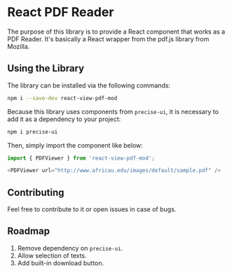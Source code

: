 # React PDF Reader

The purpose of this library is to provide a React component that works as a PDF Reader. It's basically a React wrapper from the pdf.js library from Mozilla.

## Using the Library

The library can be installed via the following commands:

```sh
npm i --save-dev react-view-pdf-mod
```

Because this library uses components from `precise-ui`, it is necessary to add it as a dependency to your project:

```sh
npm i precise-ui
```

Then, simply import the component like below:

```js
import { PDFViewer } from 'react-view-pdf-mod';

<PDFViewer url="http://www.africau.edu/images/default/sample.pdf" />

```

## Contributing

Feel free to contribute to it or open issues in case of bugs.


## Roadmap

1. Remove dependency on `precise-ui`.
2. Allow selection of texts.
3. Add built-in download button.